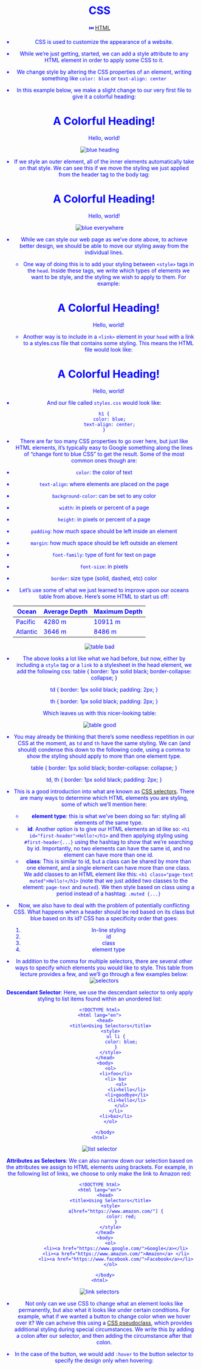 # CSS 
⏮️ [HTML](https://www.dropbox.com/scl/fi/oz843jnrt9tv77tnpbaj4/HTML.paper?dl=0&rlkey=pzpe3gmyjqo8kto7ywowsftus)


- CSS is used to customize the appearance of a website.
- While we’re just getting, started, we can add a style attribute to any HTML element in order to apply some CSS to it.
- We change style by altering the CSS properties of an element, writing something like `color: blue` or `text-align: center`
- In this example below, we make a slight change to our very first file to give it a colorful heading:


    <!DOCTYPE html>
    <html lang="en">
        <head>
            <title>Hello!</title>
        </head>
        <body>
            <h1 style="color: blue;">A Colorful Heading!</h1>
            Hello, world!
        </body>
    <html>
![blue heading](https://cs50.harvard.edu/web/2020/notes/0/images/style0.png)

- If we style an outer element, all of the inner elements automatically take on that style. We can see this if we move the styling we just applied from the header tag to the body tag:


    <!DOCTYPE html>
    <html lang="en">
        <head>
            <title>Hello!</title>
        </head>
        <body style="color: blue; text-align: center;">
            <h1 >A Colorful Heading!</h1>
            Hello, world!
        </body>
    <html>
![blue everywhere](https://cs50.harvard.edu/web/2020/notes/0/images/style1.png)

- While we can style our web page as we’ve done above, to achieve better design, we should be able to move our styling away from the individual lines.
    - One way of doing this is to add your styling between `<style>` tags in the `head`. Inside these tags, we write which types of elements we want to be style, and the styling we wish to apply to them. For example:
      <html lang="en">
      <!DOCTYPE html>
      <head>
          <title>Hello!</title>
          <style>
              h1 {
                  color: blue;
                  text-align: center;
              }
          </style>
      </head>
      <body>
          <h1 >A Colorful Heading!</h1>
          Hello, world!
      </body>
      </html>
    
    - Another way is to include in a `<link>` element in your `head` with a link to a styles.css file that contains some styling. This means the HTML file would look like:


      <html lang="en">
      <!DOCTYPE html>
      <head>
          <title>Hello!</title>
          <link rel="stylesheet" href="styles.css">
      </head>
      <body>
          <h1 >A Colorful Heading!</h1>
          Hello, world!
      </body>
      </html>
- And our file called `styles.css` would look like:


      h1 {
          color: blue;
          text-align: center;
      }
- There are far too many CSS properties to go over here, but just like HTML elements, it’s typically easy to Google something along the lines of “change font to blue CSS” to get the result. Some of the most common ones though are:


- `color`: the color of text
- `text-align`: where elements are placed on the page
- `background-color`: can be set to any color
- `width`: in pixels or percent of a page
- `height`: in pixels or percent of a page
- `padding`: how much space should be left inside an element
- `margin`: how much space should be left outside an element
- `font-family`: type of font for text on page
- `font-size`: in pixels
- `border`: size type (solid, dashed, etc) color


- Let’s use some of what we just learned to improve upon our oceans table from above. Here’s some HTML to start us off:
    <!DOCTYPE html>
    <html lang="en">
        <head>
            <title>Nicer Table</title>
        </head>
        <body>
            <table>
                <thead>
                    <th>Ocean</th>
                    <th>Average Depth</th>
                    <th>Maximum Depth</th>
                </thead>
                <tbody>
                    <tr>
                        <td>Pacific</td>
                        <td>4280 m</td>
                        <td>10911 m</td>
                    </tr>
                    <tr>
                        <td>Atlantic</td>
                        <td>3646 m</td>
                        <td>8486 m</td>
                    </tr>
                </tbody>
            </table>
        </body>
    <html>
![table bad](https://cs50.harvard.edu/web/2020/notes/0/images/table0.png)

- The above looks a lot like what we had before, but now, either by including a `style` tag or a `link` to a stylesheet in the head element, we add the following css:
    table {
        border: 1px solid black;
        border-collapse: collapse;
    }
    
    td {
        border: 1px solid black;
        padding: 2px;
    }
    
    th {
        border: 1px solid black;
        padding: 2px;
    }

Which leaves us with this nicer-looking table:

![table good](https://cs50.harvard.edu/web/2020/notes/0/images/table1.png)

- You may already be thinking that there’s some needless repetition in our CSS at the moment, as `td` and `th` have the same styling. We can (and should) condense this down to the following code, using a comma to show the styling should apply to more than one element type.


    table {
        border: 1px solid black;
        border-collapse: collapse;
    }
    
    td, th {
        border: 1px solid black;
        padding: 2px;
    }


- This is a good introduction into what are known as [CSS selectors](https://www.w3schools.com/cssref/css_selectors.asp). There are many ways to determine which HTML elements you are styling, some of which we’ll mention here:
    - **element type**: this is what we’ve been doing so far: styling all elements of the same type.
    - **id**: Another option is to give our HTML elements an id like so: `<h1 id="first-header">Hello!</h1>` and then applying styling using `#first-header{...}` using the hashtag to show that we’re searching by id. Importantly, no two elements can have the same id, and no element can have more than one id.
    - **class**: This is similar to id, but a class can be shared by more than one element, and a single element can have more than one class. We add classes to an HTML element like this: `<h1 class="page-text muted">Hello!</h1>` (note that we just added two classes to the element: `page-text` and `muted`). We then style based on class using a period instead of a hashtag: `.muted {...}`


- Now, we also have to deal with the problem of potentially conflicting CSS. What happens when a header should be red based on its class but blue based on its id? CSS has a specificity order that goes:
    1. In-line styling
    2. id
    3. class
    4. element type
- In addition to the comma for multiple selectors, there are several other ways to specify which elements you would like to style. This table from lecture provides a few, and we’ll go through a few examples below:
![selectors](https://cs50.harvard.edu/web/2020/notes/0/images/selectors.png)


**Descendant Selector**: Here, we use the descendant selector to only apply styling to list items found within an unordered list:

    <!DOCTYPE html>
    <html lang="en">
        <head>
            <title>Using Selectors</title>
            <style>
                ul li {
                    color: blue;
                }
            </style>
        </head>
        <body>
            <ol>
                <li>foo</li>
                <li> bar
                    <ul>
                        <li>hello</li>
                        <li>goodbye</li>
                        <li>hello</li>
                    </ul>
                </li>
                <li>baz</li>
            </ol>
    
        </body>
    <html>
![list selector](https://cs50.harvard.edu/web/2020/notes/0/images/selectors0.png)


**Attributes as Selectors**: We can also narrow down our selection based on the attributes we assign to HTML elements using brackets. For example, in the following list of links, we choose to only make the link to Amazon red:


    <!DOCTYPE html>
    <html lang="en">
        <head>
            <title>Using Selectors</title>
            <style>
                a[href="https://www.amazon.com/"] {
                    color: red;
                }
            </style>
        </head>
        <body>
            <ol>
                <li><a href="https://www.google.com/">Google</a></li>
                <li><a href="https://www.amazon.com/">Amazon</a> </li>
                <li><a href="https://www.facebook.com/">Facebook</a></li>
            </ol>
    
        </body>
    <html>
![link selectors](https://cs50.harvard.edu/web/2020/notes/0/images/selectors2.png)

- Not only can we use CSS to change what an element looks like permanently, but also what it looks like under certain conditions. For example, what if we wanted a button to change color when we hover over it? We can acheive this using a [CSS pseudoclass](https://www.w3schools.com/css/css_pseudo_classes.asp), which provides additional styling during special circumstances. We write this by adding a colon after our selector, and then adding the circumstance after that colon.
- In the case of the button, we would add `:hover` to the button selector to specify the design only when hovering:


    <!DOCTYPE html>
    <html lang="en">
        <head>
            <title>Pseudoclasses</title>
            <style>
                button {
                    background-color: red;
                    width: 200px;
                    height: 50px;
                    font-size: 24px;
                }
    
                button:hover {
                    background-color: green;
                }
            </style>
        </head>
        <body>
            <button>Button 1</button>
            <button>Button 2</button>
            <button>Button 3</button>
    
        </body>
    <html>
![buttons](https://cs50.harvard.edu/web/2020/notes/0/images/buttons.gif)


Color Picker:  [https://developer.mozilla.org/en-US/docs/Web/CSS/CSS_Colors/Color_picker_tool](https://developer.mozilla.org/en-US/docs/Web/CSS/CSS_Colors/Color_picker_tool).

⏮️ [HTML](https://www.dropbox.com/scl/fi/oz843jnrt9tv77tnpbaj4/HTML.paper?dl=0&rlkey=pzpe3gmyjqo8kto7ywowsftus)
⏭️ [Practise](https://www.dropbox.com/scl/fi/x5j9bkzru0ubfhbl52wbv/Practise.paper?dl=0&rlkey=sen8p31ceu7ed9xigc03hvh0k)

